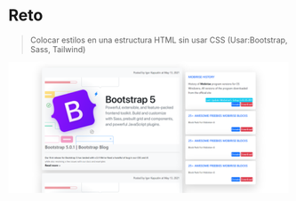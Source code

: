 # Reto
> Colocar estilos en una estructura HTML sin usar CSS (Usar:Bootstrap, Sass, Tailwind)

![bootstrap](https://raw.githubusercontent.com/gscode9/PROJECT-BOOTSTRAP/main/img/pagina-bootstrap.png)
